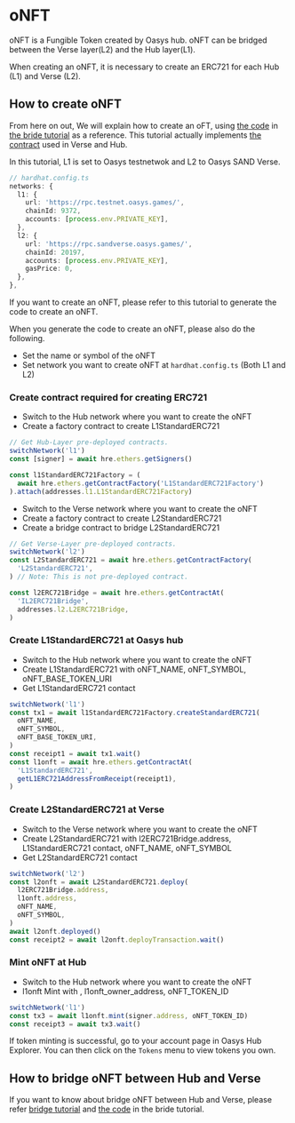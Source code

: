 # oNFT
oNFT is a Fungible Token created by Oasys hub.
oNFT can be bridged between the Verse layer(L2) and the Hub layer(L1).

When creating an oNFT, it is necessary to create an ERC721 for each Hub (L1) and Verse (L2).

## How to create oNFT
From here on out, We will explain how to create an oFT, using [the code](https://github.com/oasysgames/l1-l2-bridge-tutorial/blob/main/scripts/bridge-oNFT.ts) in [the bride tutorial](https://github.com/oasysgames/l1-l2-bridge-tutorial) as a reference.
This tutorial actually implements [the contract](https://github.com/oasysgames/oasys-optimism/tree/develop/packages/contracts) used in Verse and Hub.

In this tutorial, L1 is set to Oasys testnetwok and L2 to Oasys SAND Verse.
```typescript
// hardhat.config.ts
networks: {
  l1: {
    url: 'https://rpc.testnet.oasys.games/',
    chainId: 9372,
    accounts: [process.env.PRIVATE_KEY],
  },
  l2: {
    url: 'https://rpc.sandverse.oasys.games/',
    chainId: 20197,
    accounts: [process.env.PRIVATE_KEY],
    gasPrice: 0,
  },
},
```

If you want to create an oNFT, please refer to this tutorial to generate the code to create an oNFT.

When you  generate the code to create an oNFT, please also do the following.
* Set the name or symbol of the oNFT
* Set network you want to create oNFT at `hardhat.config.ts` (Both L1 and L2)


### Create contract required for creating ERC721
* Switch to the Hub network where you want to create the oNFT
* Create a factory contract to create L1StandardERC721

```typescript
// Get Hub-Layer pre-deployed contracts.
switchNetwork('l1')
const [signer] = await hre.ethers.getSigners()

const l1StandardERC721Factory = (
  await hre.ethers.getContractFactory('L1StandardERC721Factory')
).attach(addresses.l1.L1StandardERC721Factory)
```

* Switch to the Verse network where you want to create the oNFT
* Create a factory contract to create L2StandardERC721
* Create a bridge contract to bridge L2StandardERC721

```typescript
// Get Verse-Layer pre-deployed contracts.
switchNetwork('l2')
const L2StandardERC721 = await hre.ethers.getContractFactory(
  'L2StandardERC721',
) // Note: This is not pre-deployed contract.

const l2ERC721Bridge = await hre.ethers.getContractAt(
  'IL2ERC721Bridge',
  addresses.l2.L2ERC721Bridge,
)
```

### Create L1StandardERC721 at Oasys hub
* Switch to the Hub network where you want to create the oNFT
* Create L1StandardERC721 with oNFT_NAME, oNFT_SYMBOL, oNFT_BASE_TOKEN_URI
* Get L1StandardERC721 contact

```typescript
switchNetwork('l1')
const tx1 = await l1StandardERC721Factory.createStandardERC721(
  oNFT_NAME,
  oNFT_SYMBOL,
  oNFT_BASE_TOKEN_URI,
)
const receipt1 = await tx1.wait()
const l1onft = await hre.ethers.getContractAt(
  'L1StandardERC721',
  getL1ERC721AddressFromReceipt(receipt1),
)
```

### Create L2StandardERC721 at Verse
* Switch to the Verse network where you want to create the oNFT
* Create L2StandardERC721 with l2ERC721Bridge.address, L1StandardERC721 contact, oNFT_NAME, oNFT_SYMBOL
* Get L2StandardERC721 contact

```typescript
switchNetwork('l2')
const l2onft = await L2StandardERC721.deploy(
  l2ERC721Bridge.address,
  l1onft.address,
  oNFT_NAME,
  oNFT_SYMBOL,
)
await l2onft.deployed()
const receipt2 = await l2onft.deployTransaction.wait()
```

### Mint oNFT at Hub
* Switch to the Hub network where you want to create the oNFT
* l1onft Mint with , l1onft_owner_address, oNFT_TOKEN_ID

```typescript
switchNetwork('l1')
const tx3 = await l1onft.mint(signer.address, oNFT_TOKEN_ID)
const receipt3 = await tx3.wait()
```

If token minting is successful, go to your account page in Oasys Hub Explorer. You can then click on the `Tokens` menu to view tokens you own.

## How to bridge oNFT between Hub and Verse
If you want to know about bridge oNFT between Hub and Verse, please refer [bridge tutorial](/docs/verse-developer/1-2-bridge-between-verses) and [the code](https://github.com/oasysgames/l1-l2-bridge-tutorial/blob/main/scripts/bridge-oNFT.ts) in the bride tutorial.

